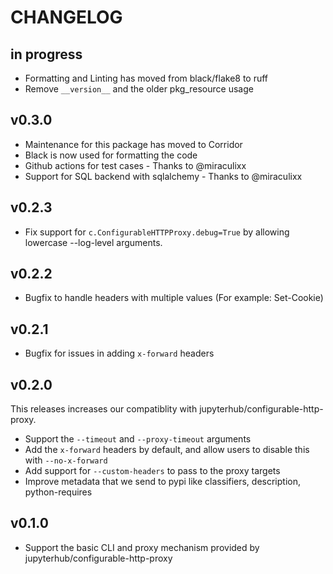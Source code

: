 # CHANGELOG

## in progress

- Formatting and Linting has moved from black/flake8 to ruff
- Remove `__version__` and the older pkg_resource usage

## v0.3.0

- Maintenance for this package has moved to Corridor
- Black is now used for formatting the code
- Github actions for test cases - Thanks to @miraculixx
- Support for SQL backend with sqlalchemy - Thanks to @miraculixx

## v0.2.3

- Fix support for `c.ConfigurableHTTPProxy.debug=True` by allowing lowercase --log-level
  arguments.

## v0.2.2

- Bugfix to handle headers with multiple values (For example: Set-Cookie)

## v0.2.1

- Bugfix for issues in adding `x-forward` headers

## v0.2.0

This releases increases our compatiblity with jupyterhub/configurable-http-proxy.

- Support the `--timeout` and `--proxy-timeout` arguments
- Add the `x-forward` headers by default, and allow users to disable this with `--no-x-forward`
- Add support for `--custom-headers` to pass to the proxy targets
- Improve metadata that we send to pypi like classifiers, description, python-requires

## v0.1.0

- Support the basic CLI and proxy mechanism provided by jupyterhub/configurable-http-proxy

